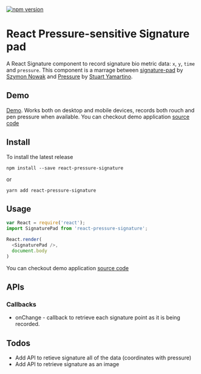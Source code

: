 [![npm version](https://badge.fury.io/js/react-pressure-signature.svg)](https://badge.fury.io/js/react-pressure-signature)

# React Pressure-sensitive Signature pad

A React Signature component to record signature bio metric data: `x`, `y`, `time` and `pressure`. This component is a marrage between [signature-pad](https://github.com/szimek/signature_pad) by [Szymon Nowak](https://github.com/szimek) and [Pressure](https://github.com/stuyam/pressure) by [Stuart Yamartino](https://github.com/stuyam).

## Demo

[Demo](https://lawreenas.github.io/react-pressure-signature/). Works both on desktop and mobile devices, records both rouch and pen pressure when available.
You can checkout demo application [source code](https://github.com/lawreenas/react-pressure-signature/blob/master/src/App.js)

## Install

To install the latest release

`npm install --save react-pressure-signature`

or

`yarn add react-pressure-signature`

## Usage

```javascript
var React = require('react');
import SignaturePad from 'react-pressure-signature';

React.render(
  <SignaturePad />,
  document.body
)
```
You can checkout demo application [source code](https://github.com/lawreenas/react-pressure-signature/blob/master/src/App.js)

## APIs

### Callbacks

- onChange - callback to retrieve each signature point as it is being recorded.

## Todos

- Add API to retieve signature all of the data (coordinates with pressure)
- Add API to retrieve signature as an image